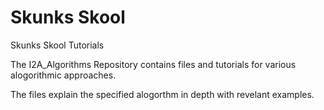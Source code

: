 # Skunks Skool
Skunks Skool Tutorials


The I2A_Algorithms Repository contains files and tutorials for various alogorithmic approaches.

The files explain the specified alogorthm in depth with revelant examples.



